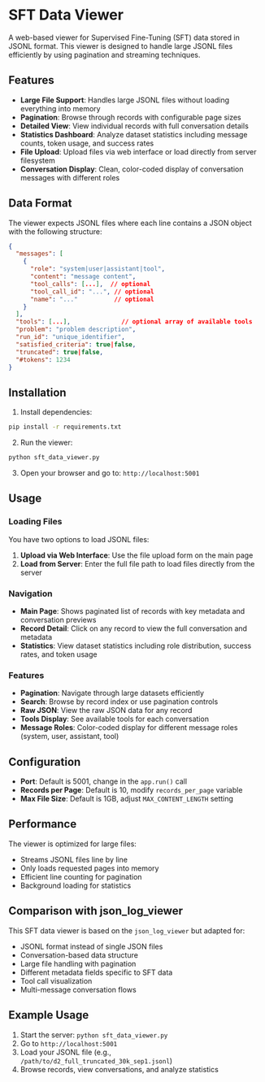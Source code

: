 # SFT Data Viewer

A web-based viewer for Supervised Fine-Tuning (SFT) data stored in JSONL format. This viewer is designed to handle large JSONL files efficiently by using pagination and streaming techniques.

## Features

- **Large File Support**: Handles large JSONL files without loading everything into memory
- **Pagination**: Browse through records with configurable page sizes
- **Detailed View**: View individual records with full conversation details
- **Statistics Dashboard**: Analyze dataset statistics including message counts, token usage, and success rates
- **File Upload**: Upload files via web interface or load directly from server filesystem
- **Conversation Display**: Clean, color-coded display of conversation messages with different roles

## Data Format

The viewer expects JSONL files where each line contains a JSON object with the following structure:

```json
{
  "messages": [
    {
      "role": "system|user|assistant|tool",
      "content": "message content",
      "tool_calls": [...],  // optional
      "tool_call_id": "...", // optional
      "name": "..."          // optional
    }
  ],
  "tools": [...],              // optional array of available tools
  "problem": "problem description",
  "run_id": "unique_identifier",
  "satisfied_criteria": true|false,
  "truncated": true|false,
  "#tokens": 1234
}
```

## Installation

1. Install dependencies:
```bash
pip install -r requirements.txt
```

2. Run the viewer:
```bash
python sft_data_viewer.py
```

3. Open your browser and go to: `http://localhost:5001`

## Usage

### Loading Files

You have two options to load JSONL files:

1. **Upload via Web Interface**: Use the file upload form on the main page
2. **Load from Server**: Enter the full file path to load files directly from the server

### Navigation

- **Main Page**: Shows paginated list of records with key metadata and conversation previews
- **Record Detail**: Click on any record to view the full conversation and metadata
- **Statistics**: View dataset statistics including role distribution, success rates, and token usage

### Features

- **Pagination**: Navigate through large datasets efficiently
- **Search**: Browse by record index or use pagination controls
- **Raw JSON**: View the raw JSON data for any record
- **Tools Display**: See available tools for each conversation
- **Message Roles**: Color-coded display for different message roles (system, user, assistant, tool)

## Configuration

- **Port**: Default is 5001, change in the `app.run()` call
- **Records per Page**: Default is 10, modify `records_per_page` variable
- **Max File Size**: Default is 1GB, adjust `MAX_CONTENT_LENGTH` setting

## Performance

The viewer is optimized for large files:
- Streams JSONL files line by line
- Only loads requested pages into memory
- Efficient line counting for pagination
- Background loading for statistics

## Comparison with json_log_viewer

This SFT data viewer is based on the `json_log_viewer` but adapted for:
- JSONL format instead of single JSON files
- Conversation-based data structure
- Large file handling with pagination
- Different metadata fields specific to SFT data
- Tool call visualization
- Multi-message conversation flows

## Example Usage

1. Start the server: `python sft_data_viewer.py`
2. Go to `http://localhost:5001`
3. Load your JSONL file (e.g., `/path/to/d2_full_truncated_30k_sep1.jsonl`)
4. Browse records, view conversations, and analyze statistics
